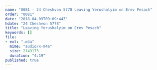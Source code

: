 ```yaml
---
name: "0081 - 24 Cheshvon 5778 Leaving Yerushalyim on Erev Pesach"
order: "0081"
date: "2018-04-09T09:09:44Z"
hdate: "24 Cheshvon 5778"
title: "Leaving Yerushalyim on Erev Pesach"
keywords: []
file:
- ext: ".m4a"
  mime: "audio/x-m4a"
  size: 2149173
  duration: "4:19"
published: true
---
```


